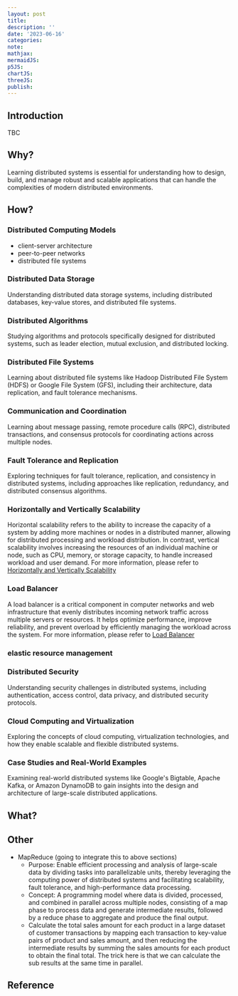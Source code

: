 ```yaml
---
layout: post
title:
description: ''
date: '2023-06-16'
categories:
note:
mathjax:
mermaidJS:
p5JS:
chartJS:
threeJS:
publish:
---
```


## Introduction

TBC

## Why?

Learning distributed systems is essential for understanding how to design, build, and manage robust and scalable applications that can handle the complexities of modern distributed environments.

## How?

### Distributed Computing Models

* client-server architecture
* peer-to-peer networks
* distributed file systems

### Distributed Data Storage

Understanding distributed data storage systems, including distributed databases, key-value stores, and distributed file systems.

### Distributed Algorithms

Studying algorithms and protocols specifically designed for distributed systems, such as leader election, mutual exclusion, and distributed locking.

### Distributed File Systems

Learning about distributed file systems like Hadoop Distributed File System (HDFS) or Google File System (GFS), including their architecture, data replication, and fault tolerance mechanisms.

### Communication and Coordination

Learning about message passing, remote procedure calls (RPC), distributed transactions, and consensus protocols for coordinating actions across multiple nodes.

### Fault Tolerance and Replication

Exploring techniques for fault tolerance, replication, and consistency in distributed systems, including approaches like replication, redundancy, and distributed consensus algorithms.

### Horizontally and Vertically Scalability

Horizontal scalability refers to the ability to increase the capacity of a system by adding more machines or nodes in a distributed manner, allowing for distributed processing and workload distribution. In contrast, vertical scalability involves increasing the resources of an individual machine or node, such as CPU, memory, or storage capacity, to handle increased workload and user demand. For more information, please refer to [Horizontally and Vertically Scalability]()

### Load Balancer

A load balancer is a critical component in computer networks and web infrastructure that evenly distributes incoming network traffic across multiple servers or resources. It helps optimize performance, improve reliability, and prevent overload by efficiently managing the workload across the system. For more information, please refer to [Load Balancer]()

### elastic resource management

### Distributed Security

Understanding security challenges in distributed systems, including authentication, access control, data privacy, and distributed security protocols.

### Cloud Computing and Virtualization

Exploring the concepts of cloud computing, virtualization technologies, and how they enable scalable and flexible distributed systems.

### Case Studies and Real-World Examples

Examining real-world distributed systems like Google's Bigtable, Apache Kafka, or Amazon DynamoDB to gain insights into the design and architecture of large-scale distributed applications.

## What?

## Other

* MapReduce (going to integrate this to above sections)
  * Purpose: Enable efficient processing and analysis of large-scale data by dividing tasks into parallelizable units, thereby leveraging the computing power of distributed systems and facilitating scalability, fault tolerance, and high-performance data processing.
  * Concept: A programming model where data is divided, processed, and combined in parallel across multiple nodes, consisting of a map phase to process data and generate intermediate results, followed by a reduce phase to aggregate and produce the final output.
  * Calculate the total sales amount for each product in a large dataset of customer transactions by mapping each transaction to key-value pairs of product and sales amount, and then reducing the intermediate results by summing the sales amounts for each product to obtain the final total. The trick here is that we can calculate the sub results at the same time in parallel.

## Reference
